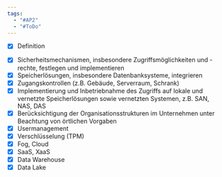 ```yaml
---
tags:
  - "#AP2"
  - "#ToDo"
---
```

+ [x] Definition
- [x] Sicherheitsmechanismen, insbesondere Zugriffsmöglichkeiten und -rechte, festlegen und implementieren
- [x] Speicherlösungen, insbesondere Datenbanksysteme, integrieren
- [x] Zugangskontrollen (z.B. Gebäude, Serverraum, Schrank)
- [x] Implementierung und Inbetriebnahme des Zugriffs auf lokale und vernetzte Speicherlösungen sowie vernetzten Systemen, z.B. SAN, NAS, DAS
- [x] Berücksichtigung der Organisationsstrukturen im Unternehmen unter Beachtung von örtlichen Vorgaben
- [x] Usermanagement
- [x] Verschlüsselung (TPM)
- [x] Fog, Cloud
- [x] SaaS, XaaS
- [x] Data Warehouse
- [x] Data Lake